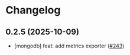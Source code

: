 # Changelog

## 0.2.5 (2025-10-09)

* [mongodb] feat: add metrics exporter ([#243](https://github.com/CloudPirates-io/helm-charts/pull/243))
